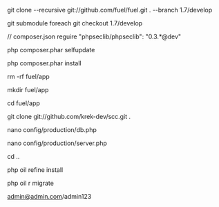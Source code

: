 git clone --recursive git://github.com/fuel/fuel.git . --branch 1.7/develop

git submodule foreach git checkout 1.7/develop

// composer.json reguire "phpseclib/phpseclib": "0.3.*@dev"

php composer.phar selfupdate

php composer.phar install

rm -rf fuel/app

mkdir fuel/app

cd fuel/app

git clone git://github.com/krek-dev/scc.git .

nano config/production/db.php

nano config/production/server.php

cd ..

php oil refine install

php oil r migrate

admin@admin.com/admin123
